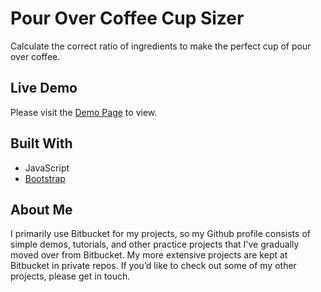 # Pour Over Coffee Cup Sizer

Calculate the correct ratio of ingredients to make the perfect cup of pour over coffee.

## Live Demo

Please visit the [Demo Page](https://bradbarkel.github.io/pour-over-coffee-sizer/) to view.

## Built With
* JavaScript 
* [Bootstrap](https://getbootstrap.com)

## About Me
I primarily use Bitbucket for my projects, so my Github profile consists of simple demos, tutorials, and other practice projects that I've gradually moved over from Bitbucket. My more extensive projects are kept at Bitbucket in private repos. If you’d like to check out some of my other projects, please get in touch.
